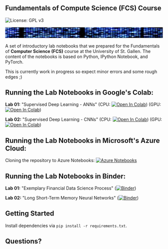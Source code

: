 ## Fundamentals of Compute Science (FCS) Course

![License: GPL v3](https://img.shields.io/badge/License-GPLv3-blue.svg)

![Course Banner](https://github.com/GitiHubi/courseFCS/blob/master/banner.png)

A set of introductory lab notebooks that we prepared for the Fundamentals of **Computer Science (FCS)** course at the University of St. Gallen. The content of the notebooks is based on Python, IPython Notebook, and PyTorch.

This is currently work in progress so expect minor errors and some rough edges ;)

## Running the Lab Notebooks in Google's Colab:

**Lab 01:** "Supervised Deep Learning - ANNs" (CPU: [![Open In Colab](https://colab.research.google.com/assets/colab-badge.svg)](https://colab.research.google.com/github/GitiHubi/courseFCS/blob/master/lab_01/fcs_colab_01.ipynb)) (GPU: [![Open In Colab](https://colab.research.google.com/assets/colab-badge.svg)](https://colab.research.google.com/github/GitiHubi/courseFCS/blob/master/lab_01/fcs_colab_01_gpu.ipynb))

**Lab 02:** "Supervised Deep Learning - CNNs" (CPU: [![Open In Colab](https://colab.research.google.com/assets/colab-badge.svg)](https://colab.research.google.com/github/GitiHubi/courseFCS/blob/master/lab_02/fcs_colab_02.ipynb)) (GPU: [![Open In Colab](https://colab.research.google.com/assets/colab-badge.svg)](https://colab.research.google.com/github/GitiHubi/courseFCS/blob/master/lab_02/fcs_colab_02_gpu.ipynb))

## Running the Lab Notebooks in Microsoft's Azure Cloud:

Cloning the repository to Azure Notebooks: [![Azure Notebooks](https://notebooks.azure.com/launch.png)](https://notebooks.azure.com/import/gh/GitiHubi/courseFCS)

## Running the Lab Notebooks in Binder:

**Lab 01:** "Exemplary Financial Data Science Process" ([![Binder](https://mybinder.org/badge_logo.svg)](https://mybinder.org/v2/gh/financial-data-science/courseFCS/master?filepath=lab_01%2Ffcs_colab_01.ipynb))

**Lab 02:** "Long Short-Term Memory Neural Networks" ([![Binder](https://mybinder.org/badge_logo.svg)](https://mybinder.org/v2/gh/financial-data-science/courseFCS/master?filepath=lab_02%2Ffcs_colab_02.ipynb))

## Getting Started

Install dependencies via `pip install -r requirements.txt`.

## Questions?
